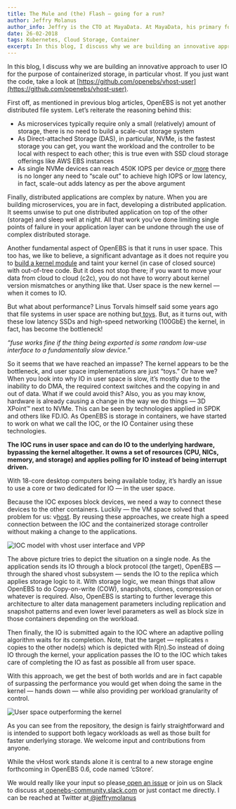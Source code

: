 ```yaml
---
title: The Mule and (the) Flash — going for a run?
author: Jeffry Molanus
author_info: Jeffry is the CTO at MayaData. At MayaData, his primary focus is to make sure the product is flexible and scalable. When he is not working with code, he practices martial arts.
date: 26-02-2018
tags: Kubernetes, Cloud Storage, Container
excerpt: In this blog, I discuss why we are building an innovative approach to user IO for the purpose of containerized storage, in particular vhost. If you just want the code, take a look at https://github.com/openebs/vhost-user.
---
```


In this blog, I discuss why we are building an innovative approach to user IO for the purpose of containerized storage, in particular vhost. If you just want the code, take a look at [https://github.com/openebs/vhost-user](https://github.com/openebs/vhost-user).

First off, as mentioned in previous blog articles, OpenEBS is not yet another distributed file system. Let’s reiterate the reasoning behind this:

- As microservices typically require only a small (relatively) amount of storage, there is no need to build a scale-out storage system
- As Direct-attached Storage (DAS), in particular, NVMe, is the fastest storage you can get, you want the workload and the controller to be local with respect to each other; this is true even with SSD cloud storage offerings like AWS EBS instances
- As single NVMe devices can reach 450K IOPS per device or[ more](https://www.prnewswire.com/news-releases/supermicro-delivers-groundbreaking-18-million-iops-of-storage-performance-in-new-2u-ultra-server-300508258.html) there is no longer any need to “scale out” to achieve high IOPS or low latency, in fact, scale-out adds latency as per the above argument

Finally, distributed applications are complex by nature. When you are building microservices, you are in fact, developing a distributed application. It seems unwise to put one distributed application on top of the other (storage) and sleep well at night. All that work you’ve done limiting single points of failure in your application layer can be undone through the use of complex distributed storage.

Another fundamental aspect of OpenEBS is that it runs in user space. This too has, we like to believe, a significant advantage as it does not require you to [build a kernel module](https://github.com/portworx/px-fuse) and taint your kernel (in case of closed source) with out-of-tree code. But it does not stop there; if you want to move your data from cloud to cloud (c2c), you do not have to worry about kernel version mismatches or anything like that. User space is the new kernel — when it comes to IO.

But what about performance? Linus Torvals himself said some years ago that file systems in user space are nothing but[ toys](https://www.phoronix.com/scan.php?page=news_item&px=OTYwMA). But, as it turns out, with these low latency SSDs and high-speed networking (100GbE) the kernel, in fact, has become the bottleneck!

_“fuse works fine if the thing being exported is some random low-use interface to a fundamentally slow device.”_

So it seems that we have reached an impasse? The kernel appears to be the bottleneck, and user space implementations are just “toys.” Or have we? When you look into why IO in user space is slow, it’s mostly due to the inability to do DMA, the required context switches and the copying in and out of data. What if we could avoid this? Also, you as you may know, hardware is already causing a change in the way we do things — 3D XPoint™ next to NVMe. This can be seen by technologies applied in SPDK and others like FD.IO. As OpenEBS is storage in containers, we have started to work on what we call the IOC, or the IO Container using these technologies.

**The IOC runs in user space and can do IO to the underlying hardware, bypassing the kernel altogether. It owns a set of resources (CPU, NICs, memory, and storage) and applies polling for IO instead of being interrupt driven.**

With 18-core desktop computers being available today, it’s hardly an issue to use a core or two dedicated for IO — in the user space.

Because the IOC exposes block devices, we need a way to connect these devices to the other containers. Luckily — the VM space solved that problem for us: v[host](http://www.spdk.io/doc/vhost.html). By reusing these approaches, we create high a speed connection between the IOC and the containerized storage controller without making a change to the applications.

![IOC model with vhost user interface and VPP](/images/blog/ioc-model-with-vhost-user-interface-and-vpp.png)

The above picture tries to depict the situation on a single node. As the application sends its IO through a block protocol (the target), OpenEBS — through the shared vhost subsystem — sends the IO to the replica which applies storage logic to it. With storage logic, we mean things that allow OpenEBS to do Copy-on-write (COW), snapshots, clones, compression or whatever is required. Also, OpenEBS is starting to further leverage this architecture to alter data management parameters including replication and snapshot patterns and even lower level parameters as well as block size in those containers depending on the workload.

Then finally, the IO is submitted again to the IOC where an adaptive polling algorithm waits for its completion. Note, that the target — replicates `n` copies to the other node(s) which is depicted with R(n).So instead of doing IO through the kernel, your application passes the IO to the IOC which takes care of completing the IO as fast as possible all from user space.

With this approach, we get the best of both worlds and are in fact capable of surpassing the performance you would get when doing the same in the kernel — hands down — while also providing per workload granularity of control.

![User space outperforming the kernel](/images/blog/user-space-outperforming-the-kernel.png)

As you can see from the repository, the design is fairly straightforward and is intended to support both legacy workloads as well as those built for faster underlying storage. We welcome input and contributions from anyone.

While the vHost work stands alone it is central to a new storage engine forthcoming in OpenEBS 0.6, code named ‘cStore’.

We would really like your input so please[ open an issue](https://github.com/openebs/vhost-user/issues) or join us on Slack to discuss at[ openebs-community.slack.com](http://openebs-community.slack.com/) or just contact me directly. I can be reached at Twitter at[ @jeffrymolanus](https://twitter.com/jeffrymolanus)

